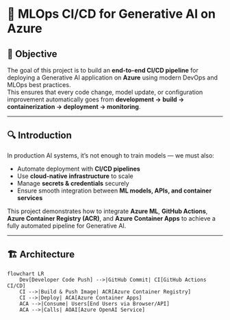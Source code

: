 # 🚀 MLOps CI/CD for Generative AI on Azure

## 📌 Objective
The goal of this project is to build an **end-to-end CI/CD pipeline** for deploying a Generative AI application on **Azure** using modern DevOps and MLOps best practices.  
This ensures that every code change, model update, or configuration improvement automatically goes from **development → build → containerization → deployment → monitoring**.

---

## 🔍 Introduction
In production AI systems, it’s not enough to train models — we must also:
- Automate deployment with **CI/CD pipelines**
- Use **cloud-native infrastructure** to scale
- Manage **secrets & credentials** securely
- Ensure smooth integration between **ML models, APIs, and container services**

This project demonstrates how to integrate **Azure ML**, **GitHub Actions**, **Azure Container Registry (ACR)**, and **Azure Container Apps** to achieve a fully automated pipeline for Generative AI.

---

## 🏗️ Architecture

```mermaid
flowchart LR
    Dev[Developer Code Push] -->|GitHub Commit| CI[GitHub Actions CI/CD]
    CI -->|Build & Push Image| ACR[Azure Container Registry]
    CI -->|Deploy| ACA[Azure Container Apps]
    ACA -->|Consume| Users[End Users via Browser/API]
    ACA -->|Calls| AOAI[Azure OpenAI Service]
```


